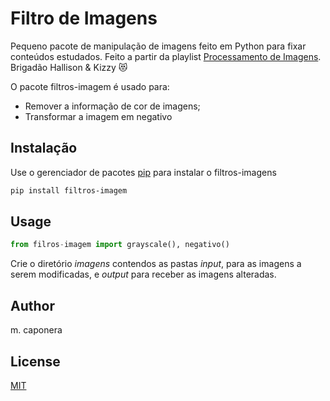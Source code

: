 # Filtro de Imagens 

Pequeno pacote de manipulação de imagens feito em Python para fixar conteúdos estudados. Feito a partir da playlist [Processamento de Imagens](https://youtube.com/playlist?list=PL5TJqBvpXQv54i_HWjd7s70vbP4Is7sK_). Brigadão Hallison & Kizzy 😻

O pacote filtros-imagem é usado para:
- Remover a informação de cor de imagens;
- Transformar a imagem em negativo

## Instalação

Use o gerenciador de pacotes [pip](https://pip.pypa.io/en/stable/) para instalar o filtros-imagens

```bash
pip install filtros-imagem
```

## Usage

```python
from filros-imagem import grayscale(), negativo()
```

Crie o diretório *imagens* contendos as pastas *input*, para as imagens a serem modificadas, e *output* para receber as imagens alteradas.

## Author
m. caponera

## License
[MIT](https://choosealicense.com/licenses/mit/)